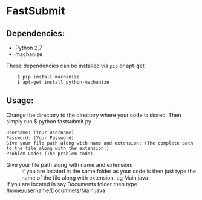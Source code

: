 FastSubmit
================================
Dependencies:
-------------
*  Python 2.7
*  machanize

These dependencies can be installed via `pip` or apt-get

        $ pip install machanize
        $ apt-get install python-machanize
        
Usage:
----------

Change the directory to the directory where your code is stored. Then simply run
    $ python fastsubmit.py

    Username: (Your Username)
    Password: (Your Password)
    Give your file path along with name and extension: (The complete path to the file along with the extension.)
    Problem Code: (The problem code)
    
<dl>
  <dt>Give your file path along with name and extension:</dt>
  <dd>If you are located in the same folder as your code is then just type the name of the file along with extension. eg Main.java</dd>
  <dt>If you are located in say Documents folder then type /home/username/Documnets/Main.java</dt>
</dl>
